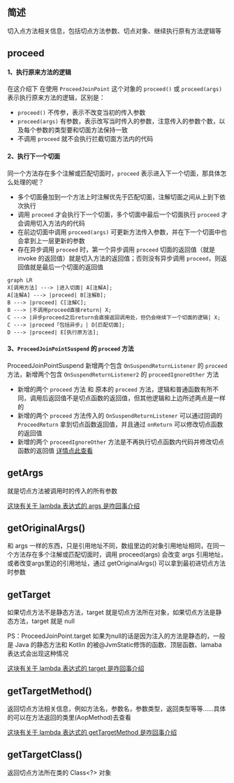 ## 简述

切入点方法相关信息，包括切点方法参数、切点对象、继续执行原有方法逻辑等

## proceed

#### 1、执行原来方法的逻辑

在这介绍下 在使用 `ProceedJoinPoint` 这个对象的 `proceed()` 或 `proceed(args)` 表示执行原来方法的逻辑，区别是：

- `proceed()` 不传参，表示不改变当初的传入参数
- `proceed(args)` 有参数，表示改写当时传入的参数，注意传入的参数个数，以及每个参数的类型要和切面方法保持一致
- 不调用 `proceed` 就不会执行拦截切面方法内的代码

#### 2、执行下一个切面

同一个方法存在多个注解或匹配切面时，`proceed` 表示进入下一个切面，那具体怎么处理的呢？

- 多个切面叠加到一个方法上时注解优先于匹配切面，注解切面之间从上到下依次执行
- 调用 ```proceed``` 才会执行下一个切面，多个切面中最后一个切面执行 ```proceed``` 才会调用切入方法内的代码
- 在前边切面中调用 ```proceed(args)``` 可更新方法传入参数，并在下一个切面中也会拿到上一层更新的参数
- 存在异步调用 ```proceed``` 时，第一个异步调用 ```proceed``` 切面的返回值（就是 invoke 的返回值）就是切入方法的返回值；否则没有异步调用 ```proceed```，则返回值就是最后一个切面的返回值

``` mermaid
graph LR
X[调用方法] ---> |进入切面| A[注解A];
A[注解A] ---> |proceed| B[注解B];
B ---> |proceed| C[注解C];
B ---> |不调用proceed直接return| X;
C ---> |异步proceed之后return会直接返回调用处，但仍会继续下一个切面的逻辑| X;
C ---> |proceed「包括异步」| D[匹配切面];
D ---> |proceed| E[执行原方法];
```

#### 3、`ProceedJoinPointSuspend` 的 `proceed` 方法

ProceedJoinPointSuspend 新增两个包含 `OnSuspendReturnListener` 的 `proceed` 方法，新增两个包含 `OnSuspendReturnListener2` 的 `proceedIgnoreOther` 方法

- 新增的两个 `proceed` 方法 和 原本的 `proceed` 方法，逻辑和普通函数有所不同，调用后返回值不是切点函数的返回值，但其他逻辑和上边所述两点是一样的
- 新增的两个 `proceed` 方法传入的 `OnSuspendReturnListener` 可以通过回调的 `ProceedReturn` 拿到切点函数返回值，并且通过 `onReturn` 可以修改切点函数的返回值
- 新增的两个 `proceedIgnoreOther` 方法是不再执行切点函数内代码并修改切点函数的返回值 [详情点此查看](/AndroidAOP/zh/Suspend_cut/#proceed)


## getArgs

就是切点方法被调用时的传入的所有参数

[这块有关于 lambda 表达式的 args 是咋回事介绍](/AndroidAOP/zh/AndroidAopMatchClassMethod/#_8)

## getOriginalArgs()

和 args 一样的东西，只是引用地址不同，数组里边的对象引用地址相同，在同一个方法存在多个注解或匹配切面时，调用 proceed(args) 会改变 args 引用地址，或者改变args里边的引用地址，通过 getOriginalArgs() 可以拿到最初进切点方法时参数

## getTarget

如果切点方法不是静态方法，target 就是切点方法所在对象，如果切点方法是静态方法，target 就是 null

PS：ProceedJoinPoint.target 如果为null的话是因为注入的方法是静态的，一般是 Java 的静态方法和 Kotlin 的被@JvmStatic修饰的函数、顶层函数、lamaba表达式会出现这种情况

[这块有关于 lambda 表达式的 target 是咋回事介绍](/AndroidAOP/zh/AndroidAopMatchClassMethod/#_8)

## getTargetMethod()

返回切点方法相关信息，例如方法名，参数名，参数类型，返回类型等等……具体的可以在方法返回的类里(AopMethod)去查看

[这块有关于 lambda 表达式的 getTargetMethod 是咋回事介绍](/AndroidAOP/zh/AndroidAopMatchClassMethod/#_8)



## getTargetClass()

返回切点方法所在类的 Class<?> 对象




